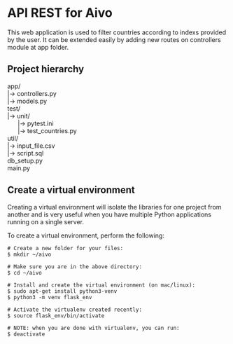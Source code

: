 # API REST for Aivo

This web application is used to filter countries according to indexs provided by the user. It can be extended easily by adding new routes on controllers module at app folder.

## Project hierarchy

app/  
|-> controllers.py  
|-> models.py  
test/  
|-> unit/  
&nbsp;&nbsp;&nbsp;&nbsp;&nbsp;&nbsp;|-> pytest.ini  
&nbsp;&nbsp;&nbsp;&nbsp;&nbsp;&nbsp;|-> test_countries.py  
util/  
|-> input_file.csv  
|-> script.sql  
db_setup.py  
main.py  

## Create a virtual environment

Creating a virtual environment will isolate the libraries for one project from another and is very useful when you have multiple Python applications running on a single server.

To create a virtual environment, perform the following:

```
# Create a new folder for your files:
$ mkdir ~/aivo

# Make sure you are in the above directory:
$ cd ~/aivo

# Install and create the virtual environment (on mac/linux):
$ sudo apt-get install python3-venv
$ python3 -m venv flask_env

# Activate the virtualenv created recently:
$ source flask_env/bin/activate

# NOTE: when you are done with virtualenv, you can run:
$ deactivate
```